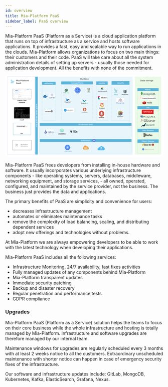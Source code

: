 ```yaml
---
id: overview
title: Mia-Platform PaaS
sidebar_label: PaaS overview
---
```


Mia-Platform PaaS (Platform as a Service) is a cloud application platform that runs on top of infrastructure as a service and hosts software applications. It provides a fast, easy and scalable way to run applications in the clouds.
Mia-Platform allows organizations to focus on two main things: their customers and their code.
PaaS will take care about all the system administration details of setting up servers - usually those needed for application development. All the benefits with none of the commitment.

![overview](img/paas_overview.png)

Mia-Platform PaaS frees developers from installing in-house hardware and software. It usually incorporates various underlying infrastructure components - like operating systems, servers, databases, middleware, networking equipment, and storage services, - all owned, operated, configured, and maintained by the service provider, not the business. 
The business just provides the data and applications. 
  
The primary benefits of PaaS are simplicity and convenience for users:

* decreases infrastructure management
* automates or eliminates maintenance tasks
* remove the complexity of load balancing, scaling, and distributing dependent services
* adopt new offerings and technologies without problems.
  
At Mia-Platform we are always empowering developers to be able to work with the latest technology when developing their applications.

Mia-Platform PaaS includes all the following services:

* Infrastructure Monitoring, 24/7 availability, fast fixes activities
* Fully managed updates of any components behind Mia-Platform
* Mia-Platform transparent updates
* Immediate security patching
* Backup and disaster recovery
* Regular penetration and performance tests 
* GDPR compliance

### Upgrades  

Mia-Platform PaaS (Platform as a Service) solution helps the teams to focus on their core business while the whole infrastructure and hosting is totally managed by Mia-Platform. Infrastructure and software upgrades are therefore managed by our internal team.  

Maintenance windows for upgrades are regularly scheduled every 3 months with at least 2 weeks notice to all the customers. Extraordinary unscheduled maintenance with shorter notice can happen in case of emergency security fixes of the infrastructure.  

Our software and infrastructure updates include: GitLab, MongoDB, Kubernetes, Kafka, ElasticSearch, Grafana, Nexus.
